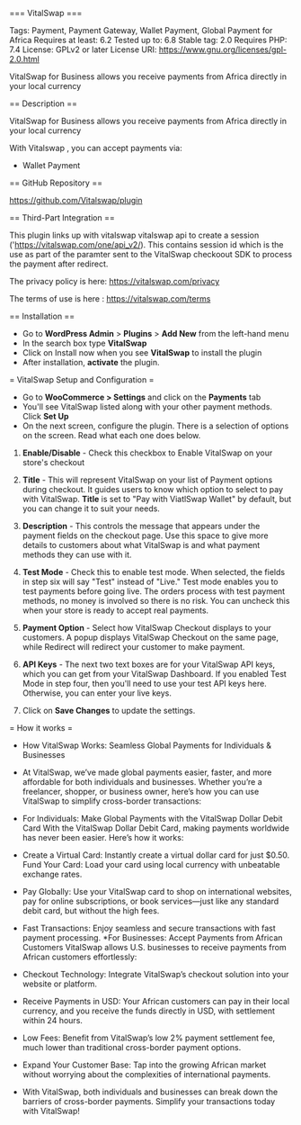 === VitalSwap ===

Tags: Payment, Payment Gateway, Wallet Payment, Global Payment for Africa
Requires at least: 6.2
Tested up to: 6.8
Stable tag: 2.0
Requires PHP: 7.4
License: GPLv2 or later
License URI: https://www.gnu.org/licenses/gpl-2.0.html


VitalSwap for Business allows you receive payments from Africa directly in your local currency

== Description ==

VitalSwap for Business allows you receive payments from Africa directly in your local currency

With Vitalswap , you can accept payments via:

*   Wallet Payment
  
== GitHub Repository ==

https://github.com/Vitalswap/plugin

== Third-Part Integration ==

This plugin links up with vitalswap vitalswap  api to create a session ('https://vitalswap.com/one/api_v2/). This contains session id which is the use as part of the paramter sent to the VitalSwap checkoout SDK to process the payment after redirect.   

The privacy policy is here: https://vitalswap.com/privacy

The terms of use is here : https://vitalswap.com/terms

== Installation ==

*   Go to __WordPress Admin__ > __Plugins__ > __Add New__ from the left-hand menu
*   In the search box type __VitalSwap__
*   Click on Install now when you see __VitalSwap__ to install the plugin
*   After installation, __activate__ the plugin.


= VitalSwap Setup and Configuration =
*   Go to __WooCommerce > Settings__ and click on the __Payments__ tab
*   You'll see VitalSwap listed along with your other payment methods. Click __Set Up__
*   On the next screen, configure the plugin. There is a selection of options on the screen. Read what each one does below.

1. __Enable/Disable__ - Check this checkbox to Enable VitalSwap on your store's checkout
2. __Title__ - This will represent VitalSwap on your list of Payment options during checkout. It guides users to know which option to select to pay with VitalSwap. __Title__ is set to "Pay with ViatlSwap Wallet" by default, but you can change it to suit your needs.
3. __Description__ - This controls the message that appears under the payment fields on the checkout page. Use this space to give more details to customers about what VitalSwap is and what payment methods they can use with it.
4. __Test Mode__ - Check this to enable test mode. When selected, the fields in step six will say "Test" instead of "Live." Test mode enables you to test payments before going live. The orders process with test payment methods, no money is involved so there is no risk. You can uncheck this when your store is ready to accept real payments.
5. __Payment Option__ - Select how VitalSwap Checkout displays to your customers. A popup displays VitalSwap Checkout on the same page, while Redirect will redirect your customer to make payment.
6. __API Keys__ - The next two text boxes are for your VitalSwap API keys, which you can get from your VitalSwap Dashboard. If you enabled Test Mode in step four, then you'll need to use your test API keys here. Otherwise, you can enter your live keys.

7. Click on __Save Changes__ to update the settings.




= How it works =

*   How VitalSwap Works: Seamless Global Payments for Individuals & Businesses

*   At VitalSwap, we’ve made global payments easier, faster, and more affordable for both individuals and businesses. Whether you’re a freelancer, shopper, or business owner, here’s how you can use VitalSwap to simplify cross-border transactions:

*   For Individuals: Make Global Payments with the VitalSwap Dollar Debit Card
With the VitalSwap Dollar Debit Card, making payments worldwide has never been easier. Here’s how it works:

*   Create a Virtual Card: Instantly create a virtual dollar card for just $0.50.
Fund Your Card: Load your card using local currency with unbeatable exchange rates.
*   Pay Globally: Use your VitalSwap card to shop on international websites, pay for online subscriptions, or book services—just like any standard debit card, but without the high fees.

*   Fast Transactions: Enjoy seamless and secure transactions with fast payment processing.
*For Businesses: Accept Payments from African Customers
VitalSwap allows U.S. businesses to receive payments from African customers effortlessly:

*   Checkout Technology: Integrate VitalSwap’s checkout solution into your website or platform.
*   Receive Payments in USD: Your African customers can pay in their local currency, and you receive the funds directly in USD, with settlement within 24 hours.
*   Low Fees: Benefit from VitalSwap’s low 2% payment settlement fee, much lower than traditional cross-border payment options.

*   Expand Your Customer Base: Tap into the growing African market without worrying about the complexities of international payments.

*   With VitalSwap, both individuals and businesses can break down the barriers of cross-border payments. Simplify your transactions today with VitalSwap!
